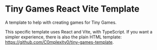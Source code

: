 # Tiny Games React Vite Template

A template to help with creating games for Tiny Games.

This specific template uses React and Vite, with TypeScript. If you want a simpler experience, there is also the plain HTML template: https://github.com/C0mplexity0/tiny-games-template.